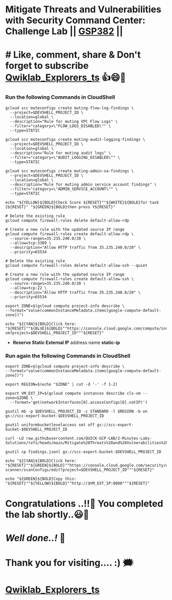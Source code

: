 # Mitigate Threats and Vulnerabilities with Security Command Center: Challenge Lab || [GSP382](https://www.cloudskillsboost.google/focuses/71935?parent=catalog) ||

# # Like, comment, share & Don't forget to subscribe [Qwiklab_Explorers_ts](https://youtube.com/@titashshil?si=RgamNu1dc9jVIbJN) 👍😄🤝

### Run the following Commands in CloudShell

```
gcloud scc muteconfigs create muting-flow-log-findings \
  --project=$DEVSHELL_PROJECT_ID \
  --location=global \
  --description="Rule for muting VPC Flow Logs" \
  --filter="category=\"FLOW_LOGS_DISABLED\"" \
  --type=STATIC

gcloud scc muteconfigs create muting-audit-logging-findings \
  --project=$DEVSHELL_PROJECT_ID \
  --location=global \
  --description="Rule for muting audit logs" \
  --filter="category=\"AUDIT_LOGGING_DISABLED\"" \
  --type=STATIC

gcloud scc muteconfigs create muting-admin-sa-findings \
  --project=$DEVSHELL_PROJECT_ID \
  --location=global \
  --description="Rule for muting admin service account findings" \
  --filter="category=\"ADMIN_SERVICE_ACCOUNT\"" \
  --type=STATIC

echo "${YELLOW}${BOLD}Check Score ${RESET}""${WHITE}${BOLD}for task 2${RESET}" "${GREEN}${BOLD}then press Y${RESET}"

# Delete the existing rule
gcloud compute firewall-rules delete default-allow-rdp

# Create a new rule with the updated source IP range
gcloud compute firewall-rules create default-allow-rdp \
  --source-ranges=35.235.240.0/20 \
  --allow=tcp:3389 \
  --description="Allow HTTP traffic from 35.235.240.0/20" \
  --priority=65534

# Delete the existing rule
gcloud compute firewall-rules delete default-allow-ssh --quiet

# Create a new rule with the updated source IP range
gcloud compute firewall-rules create default-allow-ssh \
  --source-ranges=35.235.240.0/20 \
  --allow=tcp:22 \
  --description="Allow HTTP traffic from 35.235.240.0/20" \
  --priority=65534

export ZONE=$(gcloud compute project-info describe \
--format="value(commonInstanceMetadata.items[google-compute-default-zone])")

echo "${CYAN}${BOLD}Click here: "${RESET}""${BLUE}${BOLD}""https://console.cloud.google.com/compute/instancesEdit/zones/$ZONE/instances/cls-vm?project=$DEVSHELL_PROJECT_ID"""${RESET}"
```

* **Reserve Static External IP** address name **static-ip**

### Run again the following Commands in CloudShell

```
export ZONE=$(gcloud compute project-info describe \
--format="value(commonInstanceMetadata.items[google-compute-default-zone])")

export REGION=$(echo "$ZONE" | cut -d '-' -f 1-2)

export VM_EXT_IP=$(gcloud compute instances describe cls-vm --zone=$ZONE \
  --format='get(networkInterfaces[0].accessConfigs[0].natIP)')

gsutil mb -p $DEVSHELL_PROJECT_ID -c STANDARD -l $REGION -b on gs://scc-export-bucket-$DEVSHELL_PROJECT_ID

gsutil uniformbucketlevelaccess set off gs://scc-export-bucket-$DEVSHELL_PROJECT_ID

curl -LO raw.githubusercontent.com/QUICK-GCP-LAB/2-Minutes-Labs-Solutions/refs/heads/main/Mitigate%20Threats%20and%20Vulnerabilities%20with%20Security%20Command%20Center%20Challenge%20Lab/findings.jsonl

gsutil cp findings.jsonl gs://scc-export-bucket-$DEVSHELL_PROJECT_ID

echo "${CYAN}${BOLD}Click here: "${RESET}""${GREEN}${BOLD}""https://console.cloud.google.com/security/web-scanner/scanConfigs/edit?project=$DEVSHELL_PROJECT_ID"""${RESET}"

echo "${GREEN}${BOLD}Copy this: "${RESET}""${YELLOW}${BOLD}""http://$VM_EXT_IP:8080"""${RESET}"
```

# Congratulations ..!!🎉  You completed the lab shortly..😃💯

# *Well done..!* 👏

# Thank you for visiting.... :) 🗯️

# [Qwiklab_Explorers_ts](https://youtube.com/@titashshil?si=RgamNu1dc9jVIbJN)
